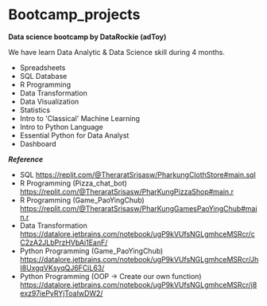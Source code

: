 # Bootcamp_projects

**Data science bootcamp by DataRockie (adToy)**

We have learn Data Analytic & Data Science skill during 4 months.
- Spreadsheets
- SQL Database
- R Programming
- Data Transformation
- Data Visualization
- Statistics
- Intro to 'Classical' Machine Learning
- Intro to Python Language
- Essential Python for Data Analyst
- Dashboard


***Reference***
- SQL https://replit.com/@TheraratSrisasw/PharkungClothStore#main.sql
- R Programming (Pizza_chat_bot) https://replit.com/@TheraratSrisasw/PharKungPizzaShop#main.r
- R Programming (Game_PaoYingChub) https://replit.com/@TheraratSrisasw/PharKungGamesPaoYingChub#main.r
- Data Transformation https://datalore.jetbrains.com/notebook/ugP9kVUfsNGLgmhceMSRcr/cC2zA2JLbPrzHVbAi1EanF/
- Python Programming (Game_PaoYingChub) https://datalore.jetbrains.com/notebook/ugP9kVUfsNGLgmhceMSRcr/JhI8UxgqVKsyqQJ6FCiL63/
- Python Programming (OOP -> Create our own function) https://datalore.jetbrains.com/notebook/ugP9kVUfsNGLgmhceMSRcr/j8exz97iePyRYjToaIwDW2/
